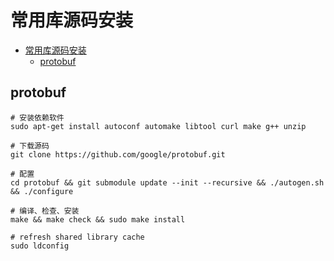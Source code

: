 
# 常用库源码安装

- [常用库源码安装](#常用库源码安装)
  - [protobuf](#protobuf)

## protobuf

```shell
# 安装依赖软件
sudo apt-get install autoconf automake libtool curl make g++ unzip

# 下载源码
git clone https://github.com/google/protobuf.git

# 配置
cd protobuf && git submodule update --init --recursive && ./autogen.sh && ./configure

# 编译、检查、安装
make && make check && sudo make install

# refresh shared library cache
sudo ldconfig
```
